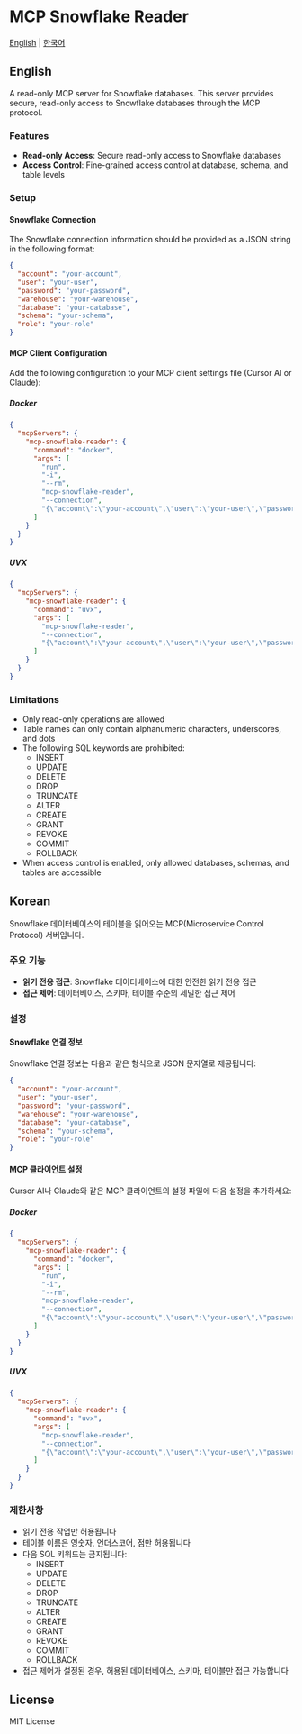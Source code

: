 # MCP Snowflake Reader

[English](#english) | [한국어](#korean)

## English

A read-only MCP server for Snowflake databases. This server provides secure, read-only access to Snowflake databases through the MCP protocol.

### Features

- **Read-only Access**: Secure read-only access to Snowflake databases
- **Access Control**: Fine-grained access control at database, schema, and table levels

### Setup

#### Snowflake Connection

The Snowflake connection information should be provided as a JSON string in the following format:

```json
{
  "account": "your-account",
  "user": "your-user",
  "password": "your-password",
  "warehouse": "your-warehouse",
  "database": "your-database",
  "schema": "your-schema",
  "role": "your-role"
}
```

#### MCP Client Configuration

Add the following configuration to your MCP client settings file (Cursor AI or Claude):

##### Docker

```json
{
  "mcpServers": {
    "mcp-snowflake-reader": {
      "command": "docker",
      "args": [
        "run",
        "-i",
        "--rm",
        "mcp-snowflake-reader",
        "--connection",
        "{\"account\":\"your-account\",\"user\":\"your-user\",\"password\":\"your-password\",\"warehouse\":\"your-warehouse\",\"database\":\"your-database\",\"schema\":\"your-schema\",\"role\":\"your-role\"}"
      ]
    }
  }
}
```

##### UVX

```json
{
  "mcpServers": {
    "mcp-snowflake-reader": {
      "command": "uvx",
      "args": [
        "mcp-snowflake-reader",
        "--connection",
        "{\"account\":\"your-account\",\"user\":\"your-user\",\"password\":\"your-password\",\"warehouse\":\"your-warehouse\",\"database\":\"your-database\",\"schema\":\"your-schema\",\"role\":\"your-role\"}"
      ]
    }
  }
}
```


### Limitations

- Only read-only operations are allowed
- Table names can only contain alphanumeric characters, underscores, and dots
- The following SQL keywords are prohibited:
  - INSERT
  - UPDATE
  - DELETE
  - DROP
  - TRUNCATE
  - ALTER
  - CREATE
  - GRANT
  - REVOKE
  - COMMIT
  - ROLLBACK
- When access control is enabled, only allowed databases, schemas, and tables are accessible

## Korean

Snowflake 데이터베이스의 테이블을 읽어오는 MCP(Microservice Control Protocol) 서버입니다.

### 주요 기능

- **읽기 전용 접근**: Snowflake 데이터베이스에 대한 안전한 읽기 전용 접근
- **접근 제어**: 데이터베이스, 스키마, 테이블 수준의 세밀한 접근 제어

### 설정

#### Snowflake 연결 정보

Snowflake 연결 정보는 다음과 같은 형식으로 JSON 문자열로 제공됩니다:

```json
{
  "account": "your-account",
  "user": "your-user",
  "password": "your-password",
  "warehouse": "your-warehouse",
  "database": "your-database",
  "schema": "your-schema",
  "role": "your-role"
}
```

#### MCP 클라이언트 설정

Cursor AI나 Claude와 같은 MCP 클라이언트의 설정 파일에 다음 설정을 추가하세요:

##### Docker

```json
{
  "mcpServers": {
    "mcp-snowflake-reader": {
      "command": "docker",
      "args": [
        "run",
        "-i",
        "--rm",
        "mcp-snowflake-reader",
        "--connection",
        "{\"account\":\"your-account\",\"user\":\"your-user\",\"password\":\"your-password\",\"warehouse\":\"your-warehouse\",\"database\":\"your-database\",\"schema\":\"your-schema\",\"role\":\"your-role\"}"
      ]
    }
  }
}
```

##### UVX

```json
{
  "mcpServers": {
    "mcp-snowflake-reader": {
      "command": "uvx",
      "args": [
        "mcp-snowflake-reader",
        "--connection",
        "{\"account\":\"your-account\",\"user\":\"your-user\",\"password\":\"your-password\",\"warehouse\":\"your-warehouse\",\"database\":\"your-database\",\"schema\":\"your-schema\",\"role\":\"your-role\"}"
      ]
    }
  }
}
```



### 제한사항

- 읽기 전용 작업만 허용됩니다
- 테이블 이름은 영숫자, 언더스코어, 점만 허용됩니다
- 다음 SQL 키워드는 금지됩니다:
  - INSERT
  - UPDATE
  - DELETE
  - DROP
  - TRUNCATE
  - ALTER
  - CREATE
  - GRANT
  - REVOKE
  - COMMIT
  - ROLLBACK
- 접근 제어가 설정된 경우, 허용된 데이터베이스, 스키마, 테이블만 접근 가능합니다

## License

MIT License 